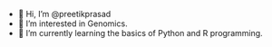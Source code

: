 - 👋 Hi, I’m @preetikprasad
- 👀 I’m interested in Genomics.
- 🌱 I’m currently learning the basics of Python and R programming.

<!---
preetikprasad/preetikprasad is a ✨ special ✨ repository because its `README.md` (this file) appears on your GitHub profile.
You can click the Preview link to take a look at your changes.
--->
